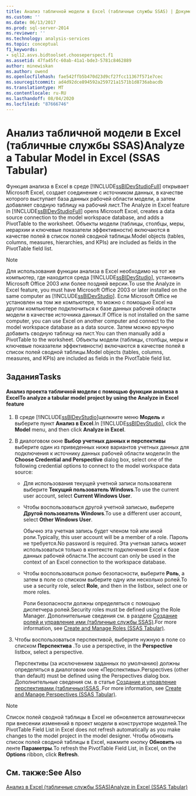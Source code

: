 ```yaml
---
title: Анализ табличной модели в Excel (табличные службы SSAS) | Документация Майкрософт
ms.custom: ''
ms.date: 06/13/2017
ms.prod: sql-server-2014
ms.reviewer: ''
ms.technology: analysis-services
ms.topic: conceptual
f1_keywords:
- sql12.asvs.bidtoolset.chooseperspect.f1
ms.assetid: 47fa45fc-60ab-41a1-bde3-5781c8462889
author: minewiskan
ms.author: owend
ms.openlocfilehash: fae542ffb5b470d23d9cf27fcc11367f571e7cec
ms.sourcegitcommit: ad4d92dce894592a259721a1571b1d8736abacdb
ms.translationtype: MT
ms.contentlocale: ru-RU
ms.lasthandoff: 08/04/2020
ms.locfileid: "87666746"
---
```

# <a name="analyze-a-tabular-model-in-excel-ssas-tabular"></a><span data-ttu-id="5cb4c-102">Анализ табличной модели в Excel (табличные службы SSAS)</span><span class="sxs-lookup"><span data-stu-id="5cb4c-102">Analyze a Tabular Model in Excel (SSAS Tabular)</span></span>
  <span data-ttu-id="5cb4c-103">Функция анализа в Excel в среде [!INCLUDE[ssBIDevStudioFull](../../includes/ssbidevstudiofull-md.md)] открывает Microsoft Excel, создает соединение с источником данных, в качестве которого выступает база данных рабочей области модели, а затем добавляет сводную таблицу на рабочий лист.</span><span class="sxs-lookup"><span data-stu-id="5cb4c-103">The Analyze in Excel feature in [!INCLUDE[ssBIDevStudioFull](../../includes/ssbidevstudiofull-md.md)] opens Microsoft Excel, creates a data source connection to the model workspace database, and adds a PivotTable to the worksheet.</span></span> <span data-ttu-id="5cb4c-104">Объекты модели (таблицы, столбцы, меры, иерархии и ключевые показатели эффективности) включаются в качестве полей в список полей сводной таблицы.</span><span class="sxs-lookup"><span data-stu-id="5cb4c-104">Model objects (tables, columns, measures, hierarchies, and KPIs) are included as fields in the PivotTable field list.</span></span>  
  
> [!NOTE]  
>  <span data-ttu-id="5cb4c-105">Для использования функции анализа в Excel необходимо на тот же компьютер, где находится среда [!INCLUDE[ssBIDevStudio](../../includes/ssbidevstudio-md.md)], установить Microsoft Office 2003 или более поздней версии.</span><span class="sxs-lookup"><span data-stu-id="5cb4c-105">To use the Analyze in Excel feature, you must have Microsoft Office 2003 or later installed on the same computer as [!INCLUDE[ssBIDevStudio](../../includes/ssbidevstudio-md.md)].</span></span> <span data-ttu-id="5cb4c-106">Если Microsoft Office не установлен на том же компьютере, то можно с помощью Excel на другом компьютере подключиться к базе данных рабочей области модели в качестве источника данных.</span><span class="sxs-lookup"><span data-stu-id="5cb4c-106">If Office is not installed on the same computer, you can use Excel on another computer and connect to the model workspace database as a data source.</span></span> <span data-ttu-id="5cb4c-107">Затем можно вручную добавить сводную таблицу на лист.</span><span class="sxs-lookup"><span data-stu-id="5cb4c-107">You can then manually add a PivotTable to the worksheet.</span></span> <span data-ttu-id="5cb4c-108">Объекты модели (таблицы, столбцы, меры и ключевые показатели эффективности) включаются в качестве полей в список полей сводной таблицы.</span><span class="sxs-lookup"><span data-stu-id="5cb4c-108">Model objects (tables, columns, measures, and KPIs) are included as fields in the PivotTable field list.</span></span>  
  
## <a name="tasks"></a><span data-ttu-id="5cb4c-109">Задания</span><span class="sxs-lookup"><span data-stu-id="5cb4c-109">Tasks</span></span>  
  
#### <a name="to-analyze-a-tabular-model-project-by-using-the-analyze-in-excel-feature"></a><span data-ttu-id="5cb4c-110">Анализ проекта табличной модели с помощью функции анализа в Excel</span><span class="sxs-lookup"><span data-stu-id="5cb4c-110">To analyze a tabular model project by using the Analyze in Excel feature</span></span>  
  
1.  <span data-ttu-id="5cb4c-111">В среде [!INCLUDE[ssBIDevStudio](../../includes/ssbidevstudio-md.md)]щелкните меню **Модель** и выберите пункт **Анализ в Excel**.</span><span class="sxs-lookup"><span data-stu-id="5cb4c-111">In [!INCLUDE[ssBIDevStudio](../../includes/ssbidevstudio-md.md)], click the **Model** menu, and then click **Analyze in Excel**.</span></span>  
  
2.  <span data-ttu-id="5cb4c-112">В диалоговом окне **Выбор учетных данных и перспективы** выберите один из приведенных ниже вариантов учетных данных для подключения к источнику данных рабочей области модели:</span><span class="sxs-lookup"><span data-stu-id="5cb4c-112">In the **Choose Credential and Perspective** dialog box, select one of the following credential options to connect to the model workspace data source:</span></span>  
  
    -   <span data-ttu-id="5cb4c-113">Для использования текущей учетной записи пользователя выберите **Текущий пользователь Windows**.</span><span class="sxs-lookup"><span data-stu-id="5cb4c-113">To use the current user account, select **Current Windows User**.</span></span>  
  
    -   <span data-ttu-id="5cb4c-114">Чтобы воспользоваться другой учетной записью, выберите **Другой пользователь Windows**.</span><span class="sxs-lookup"><span data-stu-id="5cb4c-114">To use a different user account, select **Other Windows User**.</span></span>  
  
         <span data-ttu-id="5cb4c-115">Обычно эта учетная запись будет членом той или иной роли.</span><span class="sxs-lookup"><span data-stu-id="5cb4c-115">Typically, this user account will be a member of a role.</span></span> <span data-ttu-id="5cb4c-116">Пароль не требуется.</span><span class="sxs-lookup"><span data-stu-id="5cb4c-116">No password is required.</span></span> <span data-ttu-id="5cb4c-117">Эта учетная запись может использоваться только в контексте подключения Excel к базе данных рабочей области.</span><span class="sxs-lookup"><span data-stu-id="5cb4c-117">The account can only be used in the context of an Excel connection to the workspace database.</span></span>  
  
    -   <span data-ttu-id="5cb4c-118">Чтобы воспользоваться ролью безопасности, выберите **Роль**, а затем в поле со списком выберите одну или несколько ролей.</span><span class="sxs-lookup"><span data-stu-id="5cb4c-118">To use a security role, select **Role**, and then in the listbox, select one or more roles.</span></span>  
  
         <span data-ttu-id="5cb4c-119">Роли безопасности должны определяться с помощью диспетчера ролей.</span><span class="sxs-lookup"><span data-stu-id="5cb4c-119">Security roles must be defined using the Role Manager.</span></span> <span data-ttu-id="5cb4c-120">Дополнительные сведения см. в разделе [Создание ролей и управление ими (табличные службы SSAS)](roles-ssas-tabular.md).</span><span class="sxs-lookup"><span data-stu-id="5cb4c-120">For more information, see [Create and Manage Roles &#40;SSAS Tabular&#41;](roles-ssas-tabular.md).</span></span>  
  
3.  <span data-ttu-id="5cb4c-121">Чтобы воспользоваться перспективой, выберите нужную в поле со списком **Перспектива** .</span><span class="sxs-lookup"><span data-stu-id="5cb4c-121">To use a perspective, in the **Perspective** listbox, select a perspective.</span></span>  
  
     <span data-ttu-id="5cb4c-122">Перспективы (за исключением заданных по умолчанию) должны определяться в диалоговом окне «Перспективы».</span><span class="sxs-lookup"><span data-stu-id="5cb4c-122">Perspectives (other than default) must be defined using the Perspectives dialog box.</span></span> <span data-ttu-id="5cb4c-123">Дополнительные сведения см. в статье [Создание и управление перспективами &#40;табличных&#41;SSAS ](perspectives-ssas-tabular.md).</span><span class="sxs-lookup"><span data-stu-id="5cb4c-123">For more information, see [Create and Manage Perspectives &#40;SSAS Tabular&#41;](perspectives-ssas-tabular.md).</span></span>  
  
> [!NOTE]  
>  <span data-ttu-id="5cb4c-124">Список полей сводной таблицы в Excel не обновляется автоматически при внесении изменений в проект модели в конструкторе моделей.</span><span class="sxs-lookup"><span data-stu-id="5cb4c-124">The PivotTable Field List in Excel does not refresh automatically as you make changes to the model project in the model designer.</span></span> <span data-ttu-id="5cb4c-125">Чтобы обновить список полей сводной таблицы в Excel, нажмите кнопку **Обновить** на ленте **Параметры**.</span><span class="sxs-lookup"><span data-stu-id="5cb4c-125">To refresh the PivotTable Field List, in Excel, on the **Options** ribbon, click **Refresh**.</span></span>  
  
## <a name="see-also"></a><span data-ttu-id="5cb4c-126">См. также:</span><span class="sxs-lookup"><span data-stu-id="5cb4c-126">See Also</span></span>  
 [<span data-ttu-id="5cb4c-127">Анализ в Excel (табличные службы SSAS)</span><span class="sxs-lookup"><span data-stu-id="5cb4c-127">Analyze in Excel &#40;SSAS Tabular&#41;</span></span>](analyze-in-excel-ssas-tabular.md)  
  
  
